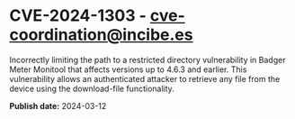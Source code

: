 # CVE-2024-1303 - cve-coordination@incibe.es

Incorrectly limiting the path to a restricted directory vulnerability in Badger Meter Monitool that affects versions up to 4.6.3 and earlier. This vulnerability allows an authenticated attacker to retrieve any file from the device using the download-file functionality.

**Publish date:** 2024-03-12
